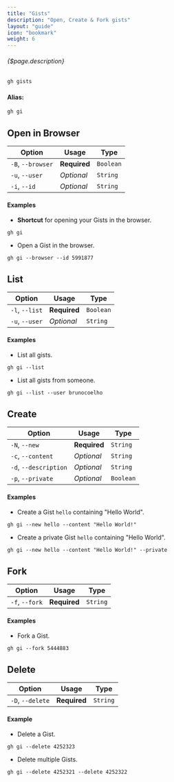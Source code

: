 ```yaml
---
title: "Gists"
description: "Open, Create & Fork gists"
layout: "guide"
icon: "bookmark"
weight: 6
---
```


###### {$page.description}

<article id="1">

```javascript
gh gists
```

#### Alias:

```javascript
gh gi
```

## Open in Browser

Option                 | Usage        | Type
---                    | ---          | ---
`-B`, `--browser`      | **Required** | `Boolean`
`-u`, `--user`         | *Optional*   | `String`
`-i`, `--id`           | *Optional*   | `String`

#### Examples

* **Shortcut** for opening your Gists in the browser.

```shell
gh gi
```

* Open a Gist in the browser.

```shell
gh gi --browser --id 5991877
```

</article>


<article id="2">

## List

Option                 | Usage        | Type
---                    | ---          | ---
`-l`, `--list`         | **Required** | `Boolean`
`-u`, `--user`         | *Optional*   | `String`

#### Examples

* List all gists.

```shell
gh gi --list
```

* List all gists from someone.

```shell
gh gi --list --user brunocoelho
```
</article>


<article id="3">

## Create

Option                | Usage        | Type
---                   | ---          | ---
`-N`, `--new`         | **Required** | `String`
`-c`, `--content`     | *Optional*   | `String`
`-d`, `--description` | *Optional*   | `String`
`-p`, `--private`     | *Optional*   | `Boolean`

#### Examples

* Create a Gist `hello` containing "Hello World".

```shell
gh gi --new hello --content "Hello World!"
```

* Create a private Gist `hello` containing "Hello World".

```shell
gh gi --new hello --content "Hello World!" --private
```
</article>


<article id="4">

## Fork

Option                | Usage        | Type
---                   | ---          | ---
`-f`, `--fork`        | **Required** | `String`

#### Examples

* Fork a Gist.

```shell
gh gi --fork 5444883
```
</article>


<article id="5">

## Delete

Option                | Usage        | Type
---                   | ---          | ---
`-D`, `--delete`      | **Required** | `String`

#### Example

* Delete a Gist.

```shell
gh gi --delete 4252323
```

* Delete multiple Gists.

```shell
gh gi --delete 4252321 --delete 4252322
```
</article>